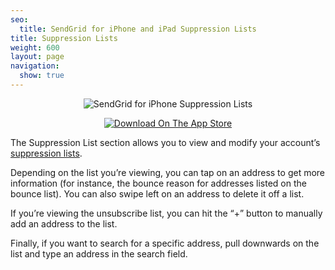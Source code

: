 ```yaml
---
seo:
  title: SendGrid for iPhone and iPad Suppression Lists
title: Suppression Lists
weight: 600
layout: page
navigation:
  show: true
---
```


<p style="text-align:center">
	<img src="{{root_url}}/images/sendgrid_for_iphone_suppression.gif" alt="SendGrid for iPhone Suppression Lists" style="display:inline"/>
</p>

<p style="text-align:center">
	<a href="https://itunes.apple.com/us/app/sendgrid/id916808878?mt=8" target="_blank">
		<img src="{{root_url}}/images/download_app_store.svg" alt="Download On The App Store" style="display:inline;border:none;" />
	</a>
</p>

The Suppression List section allows you to view and modify your account’s [suppression lists]({{root_url}}/User_Guide/Delivery_Metrics/email_reports.html).

Depending on the list you’re viewing, you can tap on an address to get more information (for instance, the bounce reason for addresses listed on the bounce list). You can also swipe left on an address to delete it off a list.

If you’re viewing the unsubscribe list, you can hit the “+” button to manually add an address to the list.

Finally, if you want to search for a specific address, pull downwards on the list and type an address in the search field.
